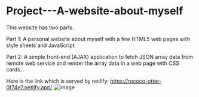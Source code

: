# Project---A-website-about-myself

This website has two parts.

Part 1: A personal website about myself with a few HTML5 web pages with style sheets and JavaScript.

Part 2: A simple front-end (AJAX) application to fetch JSON array data from remote web service and render the array data in a web page with CSS cards.

Here is the link which is served by netlify: https://rococo-otter-0f74e7.netlify.app/ 
![image](https://github.com/user-attachments/assets/b1eb9395-0815-442b-b9ca-ff22697af760)


